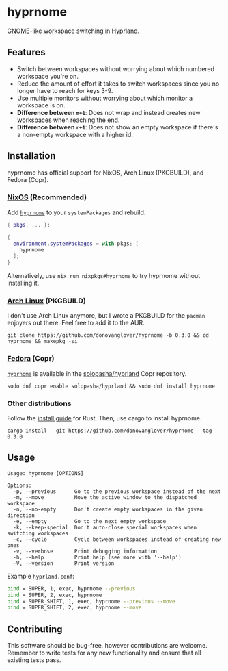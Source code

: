 # hyprnome

[GNOME](https://www.gnome.org/)-like workspace switching in [Hyprland](https://hyprland.org/).

## Features

- Switch between workspaces without worrying about which numbered workspace you're on.
- Reduce the amount of effort it takes to switch workspaces since you no longer have to reach for keys 3-9.
- Use multiple monitors without worrying about which monitor a workspace is on.
- **Difference between `m+1`**: Does not wrap and instead creates new workspaces when reaching the end.
- **Difference between `r+1`**: Does not show an empty workspace if there's a non-empty workspace with a higher id.

## Installation

hyprnome has official support for NixOS, Arch Linux (PKGBUILD), and Fedora (Copr).

### [NixOS](https://nixos.wiki/wiki/Overview_of_the_NixOS_Linux_distribution) (Recommended)

Add [`hyprnome`](https://search.nixos.org/packages?channel=unstable&query=hyprnome) to your `systemPackages` and rebuild.

```nix
{ pkgs, ... }:

{
  environment.systemPackages = with pkgs; [
    hyprnome
  ];
}
```

Alternatively, use `nix run nixpkgs#hyprnome` to try hyprnome without installing it.

### [Arch Linux](https://archlinux.org/) (PKGBUILD)

I don't use Arch Linux anymore, but I wrote a PKGBUILD for the `pacman` enjoyers out there. Feel free to add it to the AUR.

```fish
git clone https://github.com/donovanglover/hyprnome -b 0.3.0 && cd hyprnome && makepkg -si
```

### [Fedora](https://fedoraproject.org/) (Copr)

[`hyprnome`](https://copr.fedorainfracloud.org/coprs/solopasha/hyprland/package/hyprnome) is available in the [solopasha/hyprland](https://copr.fedorainfracloud.org/coprs/solopasha/hyprland) Copr repository.

```fish
sudo dnf copr enable solopasha/hyprland && sudo dnf install hyprnome
```

### Other distributions

Follow the [install guide](https://www.rust-lang.org/tools/install) for Rust. Then, use cargo to install hyprnome.

```fish
cargo install --git https://github.com/donovanglover/hyprnome --tag 0.3.0
```

## Usage

```man
Usage: hyprnome [OPTIONS]

Options:
  -p, --previous      Go to the previous workspace instead of the next
  -m, --move          Move the active window to the dispatched workspace
  -n, --no-empty      Don't create empty workspaces in the given direction
  -e, --empty         Go to the next empty workspace
  -k, --keep-special  Don't auto-close special workspaces when switching workspaces
  -c, --cycle         Cycle between workspaces instead of creating new ones
  -v, --verbose       Print debugging information
  -h, --help          Print help (see more with '--help')
  -V, --version       Print version
```

Example `hyprland.conf`:

```bash
bind = SUPER, 1, exec, hyprnome --previous
bind = SUPER, 2, exec, hyprnome
bind = SUPER_SHIFT, 1, exec, hyprnome --previous --move
bind = SUPER_SHIFT, 2, exec, hyprnome --move
```

## Contributing

This software should be bug-free, however contributions are welcome. Remember to write tests for any new functionality and ensure that all existing tests pass.
